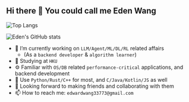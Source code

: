 ## Hi there 👋 You could call me Eden Wang

<!--
**DrEden33773/DrEden33773** is a ✨ _special_ ✨ repository because its `README.md` (this file) appears on your GitHub profile.

Here are some ideas to get you started:

- 🔭 I’m currently working on ...
- 🌱 I’m currently learning ...
- 👯 I’m looking to collaborate on ...
- 🤔 I’m looking for help with ...
- 💬 Ask me about ...
- 📫 How to reach me: ...
- 😄 Pronouns: ...
- ⚡ Fun fact: ...
-->

![Top Langs](https://github-readme-stats.vercel.app/api/top-langs/?username=DrEden33773&layout=compact&langs_count=3&theme=dracula)

![Eden's GitHub stats](https://github-readme-stats.vercel.app/api?username=DrEden33773&show_icons=true&theme=dracula)

- 🔭 I’m currently working on `LLM/Agent/ML/DL/RL` related affairs
  - (As a `backend developer` & `algorithm learner`)
- 🌱 Studying at `HKU`
- ⚙️ Familiar with `OS/DB` related `performance-critical` applications, and backend development
- 📘 Use `Python/Rust/C++` for most, and `C/Java/Kotlin/JS` as well
- 👯 Looking forward to making friends and collaborating with them
- 📫 How to reach me: `edwardwang33773@gmail.com`
